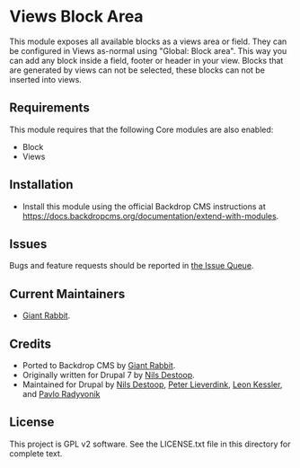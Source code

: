 Views Block Area
=====================

This module exposes all available blocks as a views area or field. They can be
configured in Views as-normal using "Global: Block area". This way you can add
any block inside a field, footer or header in your view. Blocks that
are generated by views can not be selected, these blocks can not be inserted
into views.

Requirements
------------

This module requires that the following Core modules are also enabled:

 * Block
 * Views

Installation
------------

- Install this module using the official Backdrop CMS instructions at
  https://docs.backdropcms.org/documentation/extend-with-modules.

Issues
------------

Bugs and feature requests should be reported in [the Issue Queue](https://github.com/backdrop-contrib/views_block_area/issues).

Current Maintainers
-------------------

- [Giant Rabbit](https://github.com/giant-rabbit).

Credits
-------

- Ported to Backdrop CMS by [Giant Rabbit](https://github.com/giant-rabbit).
- Originally written for Drupal 7 by [Nils Destoop](https://git.drupalcode.org/zuuperman).
- Maintained for Drupal by [Nils Destoop](https://git.drupalcode.org/zuuperman), [Peter Lieverdink](https://git.drupalcode.org/cafuego),
[Leon Kessler](https://git.drupalcode.org/leonnk), and [Pavlo Radyvonik](https://git.drupalcode.org/pradyvonik)

License
-------

This project is GPL v2 software.
See the LICENSE.txt file in this directory for complete text.
